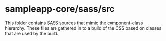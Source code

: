 # sampleapp-core/sass/src

This folder contains SASS sources that mimic the component-class hierarchy. These files
are gathered in to a build of the CSS based on classes that are used by the build.
